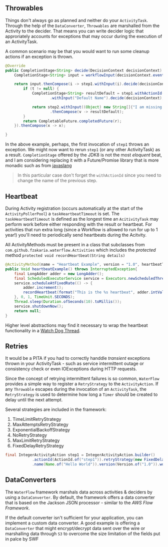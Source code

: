 
## Throwables

Things don't always go as planned and neither do your `ActivityTask`. Through the help of the `DataConverter`, `Throwables` are marshalled from the Activity to the decider.  That means you can write decider logic that approriately accounts for exceptions that may occur during the execution of an ActivityTask.

A common scenario may be that you would want to run some cleanup actions if an exception is thrown.

```java
@Override
public CompletionStage<String> decide(DecisionContext decisionContext) {
    CompletionStage<String> input = workflowInput(decisionContext.events());

    return input.thenCompose(i -> step1.withInput(i).decide(decisionContext)).handle((r, t) -> {
        if (t != null) {
            CompletionStage<String> resultDefault = step1.withActionId(ActionId.of("step1-default"))
                    .withInput("Default Name").decide(decisionContext);

            return step2.withInput((Object) new String[]{"I am missing name."}).decide(decisionContext)
                    .thenCompose(v -> resultDefault);
        }
        return CompletableFuture.completedFuture(r);
    }).thenCompose(x -> x);

}
```
In the above example, perhaps, the first invocation of `step1` throws an exception.  We might now want to rerun `step1` (or any other ActivityTask) as a result. `CompletionStage` offered by the JDK8 is not the most *eloquent* beat, and I am considering replacing it with a Future/Promise library that is more monadic such as from [javaslang](http://www.javaslang.io/)

>In this particular case don't forget the `withActionId` since you need to change the name of the previous step.

## Heartbeat

During Activity registration (occurs automatically at the start of the `ActivityPollerPool`) a `taskHeartbeatTimeout` is set. The `taskHeartbeatTimeout` is defined as the longest time an `AcitivityTask` may perform work before either responding with the result or heartbeat. For activities that run extra long (since a Workflow is allowed to run for up to 1 year!) you'll need to periodically send heartbeats during the Acitvity.

All ActivityMethods must be present in a class that subclasses from `com.github.fzakaria.waterflow.Activities` which includes the *protected* method
`protected void recordHeartbeat(String details)`

```java
@ActivityMethod(name = "Heartbeat Example", version = "1.0", heartbeatTimeout = "5")
public Void heartbeatExample() throws InterruptedException{
    final LongAdder adder = new LongAdder();
    final ScheduledExecutorService service = Executors.newScheduledThreadPool(1);
    service.scheduleAtFixedRate(() -> {
        adder.increment();
        recordHeartbeat(format("This is the %s heartbeat", adder.intValue()));
    }, 0, 1, TimeUnit.SECONDS);
    Thread.sleep(Duration.ofSeconds(10).toMillis());
    service.shutdownNow();
    return null;
}
```

Higher level abstractions may find it necessary to wrap the heartbeat functionality in a [Watch Dog Thread](https://en.wikipedia.org/wiki/Watchdog_timer).

## Retries

It would be a PITA if you had to correctly handdle *transient* exceptions thrown in your ActivityTask - such as service intermittent outage or consistency check or even IOExceptions during HTTP requests.

Since the concept of retrying intermittent failures is so common, `WaterFlow` provides a simple way to register a `RetryStrategy` to the `ActivityAction`.
If any `Throwable` escapes during the invocation of an `ActivityTask`, the `RetryStrategy` is used to determine how long a `Timer` should be created to delay until the next attempt.

Several strategies are included in the framework:

1. TimeLimitRetryStrategy
2. MaxAttemptsRetryStrategy
3. ExponentialBackoffStrategy
4. NoRetryStrategy
5. MaxLimitRetryStrategy
6. FixedDelayRetryStrategy

```java
final IntegerActivityAction step1 = IntegerActivityAction.builder()
            .actionId(ActionId.of("step1")).retryStrategy(new FixedDelayRetryStrategy(Duration.ofSeconds(3)))
            .name(Name.of("Hello World")).version(Version.of("1.0")).workflow(this).build();
```

## DataConverters 

The `WaterFlow` framework marshals data across activities & deciders by using a `DataConverter`. By default, the framework offers a data converter that is based on the Jackson JSON processor - similar to the *AWS Flow Framework*.

If the default converter isn't sufficient for your application, you can implement a custom data converter. A good example is offering a `DataConverter` that might encrypt/decrypt data sent over the wire or marshalling data through `S3` to overcome the size limitation of the fields put in palce by SWF